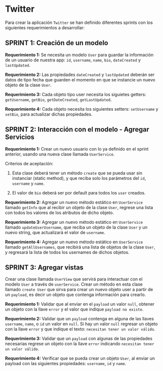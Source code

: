 # Twitter

Para crear la aplicación `Twitter` se han definido diferentes sprints con los siguientes requerimientos a desarrollar:

## SPRINT 1: Creación de un modelo
 
**Requerimiento 1:** Se necesita un modelo `User` para guardar la información de un usuario de nuestra app: `id`, `username`, `name`, `bio`, `dateCreated` y `lastUpdated`. 
 
**Requerimiento 2:** Las propiedades `dateCreated` y `lastUpdated` deberán ser datos de tipo fecha que guarden el momento en que se instancie un nuevo objeto de la clase `User`.
 
**Requerimiento 3:** Cada objeto tipo user necesita los siguietes getters: `getUsername`, `getBio`, `getDateCreated`, `getLastUpdated`.
 
**Requerimiento 4:** Cada objeto necesita los siguientes setters: `setUsername` y `setBio`, para actualizar dichas propiedades.

## SPRINT 2: Interacción con el modelo - Agregar Servicios

**Requerimiento 1:**  Crear un nuevo usuario con lo ya definido en el sprint anterior, usando una nueva clase llamada `UserService`.

Criterios de aceptación:

1. Esta clase deberá tener un método `create` que se pueda usar sin instanciar (static method), y que reciba solo los parámetros del `id`, `username` y `name`. 

2. El valor de `bio` deberá ser por default para todos los `user` creados.

**Requerimiento 2:** Agregar un nuevo método estático en `UserService` llamado `getInfo` que al recibir un objeto de la clase `User`, regrese una lista con todos los valores de los atributos de dicho objeto.

**Requerimiento 3:** Agregar un nuevo método estático en `UserService` llamado `updateUserUsername`, que reciba un objeto de la clase `User` y un nuevo string, que actualizará el valor de `username`. 

**Requerimiento 4:** Agregar un nuevo método estático en `UserService` llamado `getAllUsernames`, que recibirá una lista de objetos de la clase `User`, y regresará la lista de todos los usernames de dichos objetos. 

## SPRINT 3: Agregar vistas

Crear una clase llamada `UserView` que servirá para interactuar con el modelo `User` a través de `userService`. Crear un método en esta clase llamado `create User` que sirva para crear un nuevo objeto user a partir de un `payload`, es decir un objeto que contenga información para crearlo.

**Requerimiento 1:** Validar que al enviar en el `payload` un valor `null`, obtener un objeto con la llave `error` y el valor que indique `payload no existe`.

**Requerimiento 2:** Validar que un `payload` contenga en alguna de las llaves `username`, `name`, o `id` un valor en `null`. Si hay un valor `null` regresar un objeto con la llave `error` y que indique el texto: `necesitan tener un valor válido`.

**Requerimiento 3:** Validar que un `payload` con algunas de las propiedades necesarias regrese un objeto con la llave `error` indicando `necesitan tener un valor válido`.

**Requerimiento 4:** Verificar que se pueda crear un objeto `User`, al enviar un payload con las siguientes propiedades: `username`, `id` y `name`.